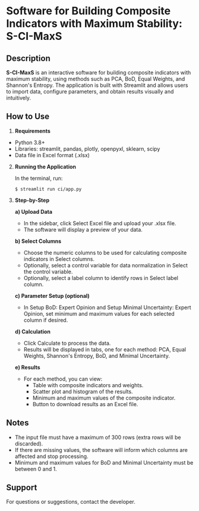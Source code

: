 # Software for Building Composite Indicators with Maximum Stability: S-CI-MaxS 
## Description
**S-CI-MaxS** is an interactive software for building composite indicators with maximum stability, using methods such as PCA, BoD, Equal Weights, and Shannon's Entropy. The application is built with Streamlit and allows users to import data, configure parameters, and obtain results visually and intuitively.

## How to Use
1. **Requirements**
* Python 3.8+
* Libraries: streamlit, pandas, plotly, openpyxl, sklearn, scipy
* Data file in Excel format (.xlsx)
2. **Running the Application**
  
    In the terminal, run:
  
    ```$ streamlit run ci/app.py ```

3. **Step-by-Step**

   **a) Upload Data**
    * In the sidebar, click Select Excel file and upload your .xlsx file.
    * The software will display a preview of your data.
  
   **b) Select Columns**
    * Choose the numeric columns to be used for calculating composite indicators in Select columns.
    * Optionally, select a control variable for data normalization in Select the control variable.
    * Optionally, select a label column to identify rows in Select label column.
  
   **c) Parameter Setup (optional)**
    * In Setup BoD: Expert Opinion and Setup Minimal Uncertainty: Expert Opinion, set minimum and maximum values for each selected column if desired.

   **d) Calculation**
    * Click Calculate to process the data.
    * Results will be displayed in tabs, one for each method: PCA, Equal Weights, Shannon's Entropy, BoD, and Minimal Uncertainty.
  
   **e) Results**
    * For each method, you can view:
        * Table with composite indicators and weights.
        * Scatter plot and histogram of the results.
        * Minimum and maximum values of the composite indicator.
        * Button to download results as an Excel file.

## Notes
   * The input file must have a maximum of 300 rows (extra rows will be discarded).
   * If there are missing values, the software will inform which columns are affected and stop processing.
   * Minimum and maximum values for BoD and Minimal Uncertainty must be between 0 and 1.

## Support
   For questions or suggestions, contact the developer.
